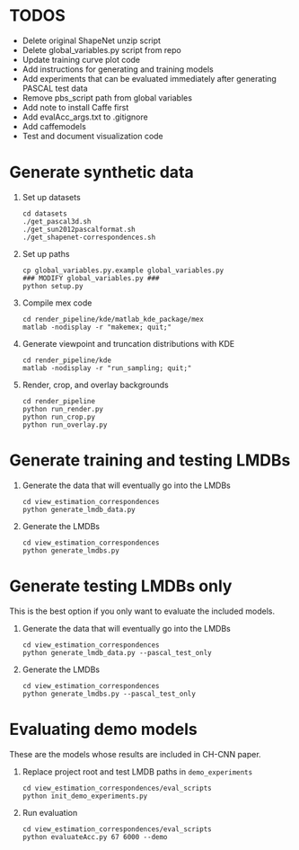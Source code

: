 # TODOS

* Delete original ShapeNet unzip script
* Delete global_variables.py script from repo
* Update training curve plot code
* Add instructions for generating and training models
* Add experiments that can be evaluated immediately after generating PASCAL test data
* Remove pbs_script path from global variables
* Add note to install Caffe first
* Add evalAcc_args.txt to .gitignore
* Add caffemodels
* Test and document visualization code

# Generate synthetic data

1. Set up datasets

	```
	cd datasets
	./get_pascal3d.sh
	./get_sun2012pascalformat.sh
	./get_shapenet-correspondences.sh
	```

2. Set up paths

	```
	cp global_variables.py.example global_variables.py
	### MODIFY global_variables.py ###
	python setup.py
	```

3. Compile mex code

	```
	cd render_pipeline/kde/matlab_kde_package/mex
	matlab -nodisplay -r "makemex; quit;"
	```

4. Generate viewpoint and truncation distributions with KDE

	```
	cd render_pipeline/kde
	matlab -nodisplay -r "run_sampling; quit;"
	```

5. Render, crop, and overlay backgrounds

	```
	cd render_pipeline
	python run_render.py
	python run_crop.py
	python run_overlay.py
	```


# Generate training and testing LMDBs

1. Generate the data that will eventually go into the LMDBs

	```
	cd view_estimation_correspondences
	python generate_lmdb_data.py
	```

2. Generate the LMDBs

	```
	cd view_estimation_correspondences
	python generate_lmdbs.py
	```

# Generate testing LMDBs only

This is the best option if you only want to evaluate the included models.

1. Generate the data that will eventually go into the LMDBs

	```
	cd view_estimation_correspondences
	python generate_lmdb_data.py --pascal_test_only
	```

2. Generate the LMDBs

	```
	cd view_estimation_correspondences
	python generate_lmdbs.py --pascal_test_only
	```


# Evaluating demo models

These are the models whose results are included in CH-CNN paper.

1. Replace project root and test LMDB paths in `demo_experiments`

	```
	cd view_estimation_correspondences/eval_scripts
	python init_demo_experiments.py
	```

2. Run evaluation

	```
	cd view_estimation_correspondences/eval_scripts
	python evaluateAcc.py 67 6000 --demo
	```